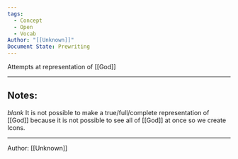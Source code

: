 ```yaml
---
tags:
  - Concept
  - Open
  - Vocab
Author: "[[Unknown]]"
Document State: Prewriting
---
```

Attempts at representation of [[God]]
- - -
## Notes:
_blank_
It is not possible to make a true/full/complete representation of [[God]] because it is not possible to see all of [[God]] at once so we create Icons.
- - -
Author: [[Unknown]]
